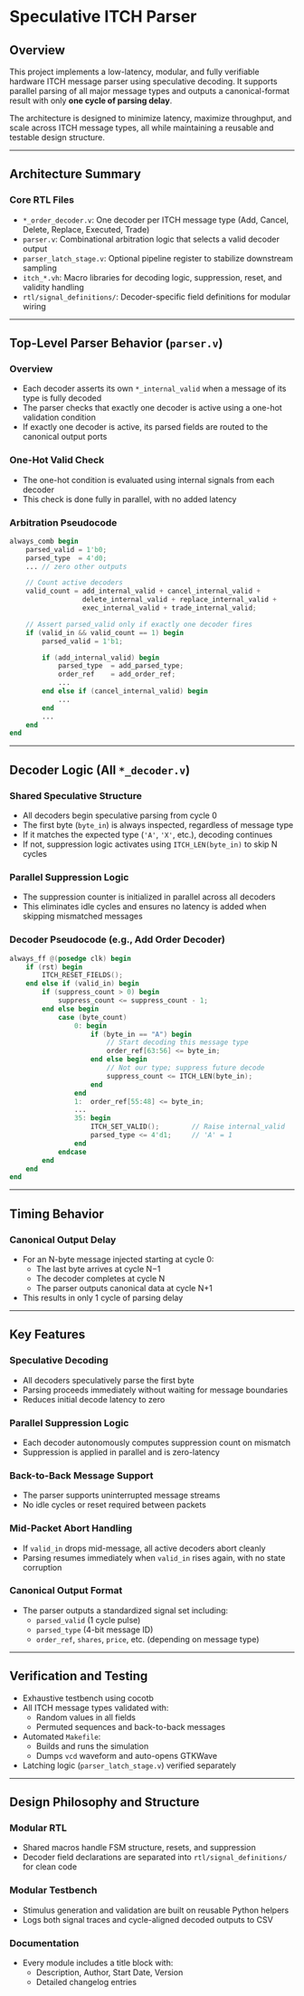 
# Speculative ITCH Parser

## Overview

This project implements a low-latency, modular, and fully verifiable hardware ITCH message parser using speculative decoding. It supports parallel parsing of all major message types and outputs a canonical-format result with only **one cycle of parsing delay**.

The architecture is designed to minimize latency, maximize throughput, and scale across ITCH message types, all while maintaining a reusable and testable design structure.

---

## Architecture Summary

### Core RTL Files

- `*_order_decoder.v`: One decoder per ITCH message type (Add, Cancel, Delete, Replace, Executed, Trade)
- `parser.v`: Combinational arbitration logic that selects a valid decoder output
- `parser_latch_stage.v`: Optional pipeline register to stabilize downstream sampling
- `itch_*.vh`: Macro libraries for decoding logic, suppression, reset, and validity handling
- `rtl/signal_definitions/`: Decoder-specific field definitions for modular wiring

---

## Top-Level Parser Behavior (`parser.v`)

### Overview

- Each decoder asserts its own `*_internal_valid` when a message of its type is fully decoded
- The parser checks that exactly one decoder is active using a one-hot validation condition
- If exactly one decoder is active, its parsed fields are routed to the canonical output ports

### One-Hot Valid Check

- The one-hot condition is evaluated using internal signals from each decoder
- This check is done fully in parallel, with no added latency

### Arbitration Pseudocode

```verilog
always_comb begin
    parsed_valid = 1'b0;
    parsed_type  = 4'd0;
    ... // zero other outputs

    // Count active decoders
    valid_count = add_internal_valid + cancel_internal_valid +
                  delete_internal_valid + replace_internal_valid +
                  exec_internal_valid + trade_internal_valid;

    // Assert parsed_valid only if exactly one decoder fires
    if (valid_in && valid_count == 1) begin
        parsed_valid = 1'b1;

        if (add_internal_valid) begin
            parsed_type  = add_parsed_type;
            order_ref    = add_order_ref;
            ...
        end else if (cancel_internal_valid) begin
            ...
        end
        ...
    end
end
```

---

## Decoder Logic (All `*_decoder.v`)

### Shared Speculative Structure

- All decoders begin speculative parsing from cycle 0
- The first byte (`byte_in`) is always inspected, regardless of message type
- If it matches the expected type (`'A'`, `'X'`, etc.), decoding continues
- If not, suppression logic activates using `ITCH_LEN(byte_in)` to skip N cycles

### Parallel Suppression Logic

- The suppression counter is initialized in parallel across all decoders
- This eliminates idle cycles and ensures no latency is added when skipping mismatched messages

### Decoder Pseudocode (e.g., Add Order Decoder)

```verilog
always_ff @(posedge clk) begin
    if (rst) begin
        ITCH_RESET_FIELDS();
    end else if (valid_in) begin
        if (suppress_count > 0) begin
            suppress_count <= suppress_count - 1;
        end else begin
            case (byte_count)
                0: begin
                    if (byte_in == "A") begin
                        // Start decoding this message type
                        order_ref[63:56] <= byte_in;
                    end else begin
                        // Not our type; suppress future decode
                        suppress_count <= ITCH_LEN(byte_in);
                    end
                end
                1:  order_ref[55:48] <= byte_in;
                ...
                35: begin
                    ITCH_SET_VALID();        // Raise internal_valid
                    parsed_type <= 4'd1;     // 'A' = 1
                end
            endcase
        end
    end
end
```

---

## Timing Behavior

### Canonical Output Delay

- For an N-byte message injected starting at cycle 0:
  - The last byte arrives at cycle N−1
  - The decoder completes at cycle N
  - The parser outputs canonical data at cycle N+1
- This results in only 1 cycle of parsing delay

---

## Key Features

### Speculative Decoding

- All decoders speculatively parse the first byte
- Parsing proceeds immediately without waiting for message boundaries
- Reduces initial decode latency to zero

### Parallel Suppression Logic

- Each decoder autonomously computes suppression count on mismatch
- Suppression is applied in parallel and is zero-latency

### Back-to-Back Message Support

- The parser supports uninterrupted message streams
- No idle cycles or reset required between packets

### Mid-Packet Abort Handling

- If `valid_in` drops mid-message, all active decoders abort cleanly
- Parsing resumes immediately when `valid_in` rises again, with no state corruption

### Canonical Output Format

- The parser outputs a standardized signal set including:
  - `parsed_valid` (1 cycle pulse)
  - `parsed_type` (4-bit message ID)
  - `order_ref`, `shares`, `price`, etc. (depending on message type)

---

## Verification and Testing

- Exhaustive testbench using cocotb
- All ITCH message types validated with:
  - Random values in all fields
  - Permuted sequences and back-to-back messages
- Automated `Makefile`:
  - Builds and runs the simulation
  - Dumps `vcd` waveform and auto-opens GTKWave
- Latching logic (`parser_latch_stage.v`) verified separately

---

## Design Philosophy and Structure

### Modular RTL

- Shared macros handle FSM structure, resets, and suppression
- Decoder field declarations are separated into `rtl/signal_definitions/` for clean code

### Modular Testbench

- Stimulus generation and validation are built on reusable Python helpers
- Logs both signal traces and cycle-aligned decoded outputs to CSV

### Documentation

- Every module includes a title block with:
  - Description, Author, Start Date, Version
  - Detailed changelog entries
